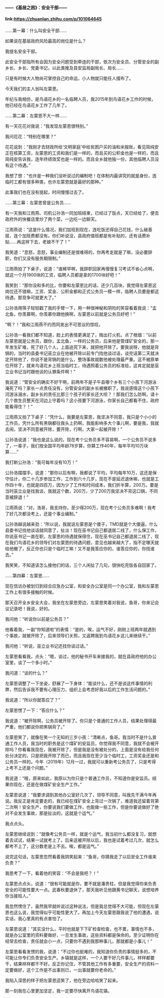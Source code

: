 #### ——《基层之困》：安全干部——
#### link:https://zhuanlan.zhihu.com/p/101064645


……第一幕：什么叫安全干部……



如果说在基层政府风险最高的岗位是什么？



我提名安全干部。



此安全干部指所有会因为安全问题受到牵连的干部，依次为安全员、分管安全的副乡长、乡长、党委书记，以此类推及县安监局副局长、局长……



只是有时候大人物尚可掌控自己的命运，小人物就只能任人摆布了。



今天我们的主人翁叫左蒙恩。



年纪与我相仿，是鸟语花乡的一名临聘人员，我2015年到鸟语花乡工作的时候，他已经在鸟语花乡工作了几年了。



……第二幕：左蒙恩不大一样……



有一天花花对我说：“我发现左蒙恩很特别。”



我问花花：“特别在哪里？”



花花说到：“我刚才去财政所给‘文明家庭’中给贫困户买的油和米报账，看见简纯安正在核算工资，左蒙恩的工资和我们是一样的，而且买的公积金也是一样的，而且简纯安告诉我，连年终绩效奖也是一样的。而且全乡就他独一份，其他临聘人员没有这个待遇。”



我想了想：“也许是一种我们没听说过的编制吧！在体制内最讲究的就是身份，连临时工都有很多种类，也许左蒙恩就是最好的那种。”



此事我们也在没有提起，时间慢慢过去了。



……第三幕：左蒙恩曾是公务员……



有一天我和江雨燕、司机公孙浩一同加班结束，已经过了饭点，天已经给了，便去政府外的快餐店里炒了两个菜，一边吃一边聊天。



江雨燕说：“这是什么情况，我们加班到现在，连吃饭还得自己花钱，什么破基层，连个加班费都没有。你们听说没，县政府值班都是有补贴的，还有话费补贴……再这样下去，老娘不干了！”



我笑道：“息怒，息怒，事业编制还是很难得的，你再考走就是了嘛，没必要辞职，你们又没有服务期限制。”



江雨燕拍了下桌子，说道：“谁稀罕啊，我辞职回家再慢慢复习考试不省心点啊，就这一个月1900块的工资，临聘人员都是拿的1700块好吧！”



我笑到：“那你没和多的比，你要和左蒙恩比的话，还少几百块，我觉得左蒙恩这岗位还不错嘛，工资、奖金、公积金都和正式公务员一模一样，临聘人员要是都这待遇，那竞争可就更大了。”



公孙浩用筷子轻轻戳了我的手臂一下，用一种很神秘和阴险的笑容看着我说：“孟北鱼，你羡慕啊，你羡慕你跟他换啊，左蒙恩以前就是公务员好吧！”



“啊？！”我和江雨燕不约而同发出不可思议的惊叹。



公孙浩一看我们都不知道，脸上的表情更满足了，掏出打火机，点了根烟：“以前左蒙恩就是公务员，跟你，孟北鱼，一样的公务员，后来他是管煤矿安全的，那一年发生矿难，死了好几个人，上面追究下来，就把他开除了。要我说呀，他就是背锅的，当时的县委书记巫立业在他被开除以前专门找他谈过话，谈完话第二天就决定开除他了，你说不是背锅的是什么，整场事故就数他被处理最严重。这不被原单位开除了，就来鸟语花乡上班当临时工，待遇照着公务员的标准给，这肯定就是巫立业书记当时跟他谈的认罪条件啊！”



我说道：“管安全的确实不好干啊，前两年不是子午县哪个乡有三个小孩下河游泳淹死了吗？家长一点责任没有，分管安全的副乡长被撤职了，我说感情这个小孩下河游泳溺水，副乡长的责任比那三个孩子的家长还大呗？！那我们怎么防啊，请十几个救生员整天在河边上守着吗？这小孩要下河游泳，你家长自己都看不住，政府能看得住？！”



江雨燕又拍了下桌子：“凭什么，我要是左蒙恩，我坚决不同意，我只是个小小的工作员，凭什么所有黑锅都往我头上扔啊，我能影响多大个事儿啊，要是我，我就去闹，坚决不同意被开除，要开除，行啊，大家一起被开除！”



公孙浩说道：“我也是这么说的，现在考个公务员多不容易啊，一个公务员不说多了，一辈子，我们按全国平均年龄78岁算，你算工作40年，每年平均10万块算……”



我打断公孙浩：“我可每年没有10万！”



公孙浩摆摆手，说道：“那你以后有啊，我都说了平均，平均每年10万，这还是保守估计，你二十几岁参加工作，工作到六十几岁，现在不是延迟退休嘛，也就是工作四十年，也就是四百万，因为少了工作和时间成本，我们折半算，200万。要是当时巫立业是找我谈，我就这个数，200万，少了200万我坚决不背这口锅，不同意被辞退！”



江雨燕说：“对，浩哥，我支持你，至少得200万，现在考个公务员多难啊！我考了好几次都没考上，还是个事业编制。”



公孙浩越说越来劲：“所以说，我就说左蒙恩是个傻子，TMD就是个大傻逼，什么县委书记找他谈话就同意了，扯淡！现在巫书记自己都退居二线了，什么保工作，你说巫书记一直在职，左蒙恩的待遇就保得住，现在巫书记自己都退居二线了，现在我们鸟语花乡的领导们对左蒙恩的待遇问题，意见也越来越大了，指不定哪天就给他撤了，反正你也只是个临时工嘛！又不是我答应你的，谁答应你的，你找谁去。”



我笑笑，不知道该怎么接他们的话，三个人闲扯了几句，很快吃完饭各自回家了。



……第四幕：左蒙恩……



现在信访办被划归到综合应急办公室，和安全办公室是同一个办公室，我和左蒙恩工作上有很多接触的时候。



那天召开全乡安全大会，我坐在左蒙恩旁边，左蒙恩笑着对我说，鱼哥，你来记会议记录吧！我说，好的。



我问他：“听说你以前是公务员？”



他看着我，一副“你知道啦”的表情：“是的，唉，运气不好，刚刚上班两年就遇到个事故，就被开除了，后来领导们关照，又返聘我到鸟语花乡这儿来继续干。”



我问他：“听说，巫立业书记还找你谈过话。”



左蒙恩看看我，点头：“嗯，谈过，他的秘书开车来接我的，就在县政府他的办公室里，谈了一个多小时。”



我问道：“谈的什么？”



左蒙恩调整了一下坐姿，舒展了一下身体：“能谈什么，还不是谈这件事情的利弊，然后告诉我不要有心理压力，组织上会考虑好我以后的工作生活问题的。”



我说道：“所以你就答应了？”



左蒙恩愣了一下：“答应什么？”



我说道：“被开除啊，公务员被开除了。你只是个普通的工作人员，结果处理得最严重，他们都说你把黑锅背了。”



左蒙恩笑了，就像在笑一个无知的三岁小孩：“清晰点，鱼哥。我当时不是什么普通工作人员，我当时的职务是这个煤矿的安监员，你觉得我不同意，我就不会被开除吗？你看看我现在，我被开除了，但是我是没有被处分的，上面是没有给我任何处分决定的，只是把我开除了而已，而且我现在至少当个临时工，工资奖金还是和公务员一样的。今年（2019年）12月一过，我就可以重新考公务员了，只是考得上考不上还是个问题。”



我说道：“哦，原来如此，我原以为你只是个普通工作员，不知道你是安监员。结果你现在，还是在做煤矿安全生产工作。”



左蒙恩说道：“我要求调到其他办公室好几次了，领导不同意，叫我先干满今年再说。我反正是肯定要走的，我已经在煤矿安全上背过一次锅了，难道我还留着背第二次啊！安全生产，你要说我们要做工作，也能做一些工作，但是你要说做好了绝对不会发生事故，那是扯淡的，这就是个运气。”



我点点头。



左蒙恩继续说到：“就像考公务员一样，就是个运气，我当初什么都没复习，就想着去试试，结果一试就考上了。后来这被开除以后，我也是试着考过几次，就怎么都考不上了，这分数老是上不去。唉，都是运气。”



说完这句话，左蒙恩忽然看着我阴笑起来：“鱼哥，你猜我走了以后安全工作谁来负责？”



我思考了一下，看着他的笑容：“不会是我吧？！”



左蒙恩点点头，说道：“很有可能就是你，要不就是潘贵柱，但是我觉得你来负责安全的可能性要大一点。武春秋要退休了，那天我听见他跟黄书记聊天，说想培养你当接班人。”



我忽然愣住了，虽然我早就听说过这种说法，但是我总觉得不大可能，但现在左蒙恩也这么说，我觉得似乎可能性更大了。再加上今天左蒙恩跟我说了他的遭遇，说实话，我心里真的有点害怕了。



左蒙恩说道：“其实没什么，平时也就是下下矿检查检查，也不累，事情也不多，就是办公室里的资料要做好，一旦发生事故，这些资料都是保命的。至少证明你在经常去检查，责任就会小一点，只要你不遇到我那种事儿，那就都是小事儿！”



左蒙恩看看发愣的我，说道：“不过你也挺难的，我知道你负责的事情挺多的，不可能让你专们负责安全生产。乡镇就是这样，一个人要干好几件事儿，样样都要干，结果样样都干不好。反正你记住，不管其他工作有多重要，安全生产的资料一定要做好，这个工作是不出事则已，一出事就要你老命的。”



我陷入深思的样子把左蒙恩逗笑了，他在旁边哈哈笑了起来。



那一刻我在心里更加坚定，我一定要尽快离开鸟语花镇。
